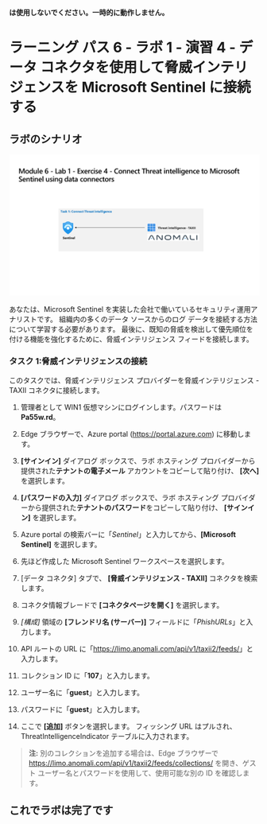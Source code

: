  **は使用しないでください。一時的に動作しません。**

# ラーニング パス 6 - ラボ 1 - 演習 4 - データ コネクタを使用して脅威インテリジェンスを Microsoft Sentinel に接続する

## ラボのシナリオ

![ラボの概要。](../Media/SC-200-Lab_Diagrams_Mod6_L1_Ex4.png)

あなたは、Microsoft Sentinel を実装した会社で働いているセキュリティ運用アナリストです。 組織内の多くのデータ ソースからのログ データを接続する方法について学習する必要があります。 最後に、既知の脅威を検出して優先順位を付ける機能を強化するために、脅威インテリジェンス フィードを接続します。

### タスク 1:脅威インテリジェンスの接続

このタスクでは、脅威インテリジェンス プロバイダーを脅威インテリジェンス - TAXII コネクタに接続します。

1. 管理者として WIN1 仮想マシンにログインします。パスワードは**Pa55w.rd**。  

1. Edge ブラウザーで、Azure portal (<https://portal.azure.com>) に移動します。

1. **[サインイン]** ダイアログ ボックスで、ラボ ホスティング プロバイダーから提供された**テナントの電子メール** アカウントをコピーして貼り付け、 **[次へ]** を選択します。

1. **[パスワードの入力]** ダイアログ ボックスで、ラボ ホスティング プロバイダーから提供された**テナントのパスワード**をコピーして貼り付け、 **[サインイン]** を選択します。

1. Azure portal の検索バーに「*Sentinel*」と入力してから、**[Microsoft Sentinel]** を選択します。

1. 先ほど作成した Microsoft Sentinel ワークスペースを選択します。

1. [データ コネクタ] タブで、 **[脅威インテリジェンス - TAXII]** コネクタを検索します。

1. コネクタ情報ブレードで **[コネクタページを開く]** を選択します。

1. *[構成]* 領域の **[フレンドリ名 (サーバー)]** フィールドに「*PhishURLs*」と入力します。

1. API ルートの URL に「<https://limo.anomali.com/api/v1/taxii2/feeds/>」と入力します。

1. コレクション ID に「**107**」と入力します。

1. ユーザー名に「**guest**」と入力します。

1. パスワードに「**guest**」と入力します。

1. ここで **[追加]** ボタンを選択します。  フィッシング URL はプルされ、ThreatIntelligenceIndicator テーブルに入力されます。

>**注:**  別のコレクションを追加する場合は、Edge ブラウザーで <https://limo.anomali.com/api/v1/taxii2/feeds/collections/> を開き、ゲスト ユーザー名とパスワードを使用して、使用可能な別の ID を確認します。

## これでラボは完了です
